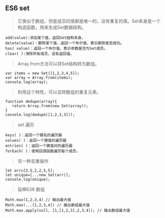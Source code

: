 ## ES6 set

> 它类似于数组，但是成员的值都是唯一的，没有重复的值。Set本身是一个构造函数，用来生成Set数据结构。

```
add(value):添加某个值，返回Set结构本身。
delete(value)：删除某个值，返回一个布尔值，表示删除是否成功。
has( value)：返回一个布尔值，表示参数是否为Set成员。
clear( ):清除所有成员，没有返回值。
```

> Array.from方法可以将Set结构转为数组。

```
var items = new Set([1,2,3,4,5]);
var array = Array.from(items);
console.log(array);
```

> 利用这个特性，可以去除数组的重复元素。

```
function dedupe(array){
   return Array.from(new Set(array));
}
console.log(dedupe([1,2,3,3]));
```

> set 遍历

```
keys( )：返回一个键名的遍历器
values( )：返回一个键值的遍历器
entries( )：返回一个键值对的遍历器
forEach( )：使用回调函数遍历每个成员。
```

> 另一种去重操作

```
let arr=[3,5,2,2,5,5];
let unique=[...new Set(arr)];
console.log(unique);
```





> 延伸ES6 数组

```
Math.max(1,2,3,4) // 输出最大值
Math.max(...[1,2,3,4]) // 输出数组最大值
Math.max.apply(null, [1,[1,2,3],2,3,4]); // 输出数组最大值
```



